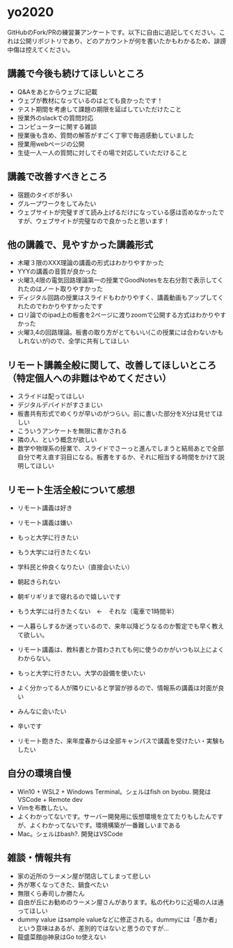 # yo2020

GitHubのFork/PRの練習兼アンケートです。以下に自由に追記してください。これは公開リポジトリであり、どのアカウントが何を書いたかもわかるため、誹謗中傷は控えてください。

## 講義で今後も続けてほしいところ
- Q&Aをあとからウェブに記載
- ウェブが教材になっているのはとても良かったです！
- テスト期間を考慮して課題の期限を延ばしていただけたこと
- 授業外のslackでの質問対応
- コンピューターに関する雑談
- 授業後も含め、質問の解答がすごく丁寧で毎週感動していました
- 授業用webページの公開
- 生徒一人一人の質問に対してその場で対応していただけること

## 講義で改善すべきところ
- 宿題のタイポが多い
- グループワークをしてみたい
- ウェブサイトが完璧すぎて読み上げるだけになっている感は否めなかったですが、ウェブサイトが完璧なので良かったと思います！

## 他の講義で、見やすかった講義形式
- 木曜３限のXXX理論の講義の形式はわかりやすかった
- YYYの講義の音質が良かった
- 火曜3,4限の電気回路理論第一の授業でGoodNotesを左右分割で表示してくれたのはノート取りやすかった
- ディジタル回路の授業はスライドもわかりやすく、講義動画もアップしてくれたのでわかりやすかったです
- ロリ論でのipad上の板書を2ページに渡りzoomで公開する方式はわかりやすかった
- 火曜3,4の回路理論。板書の取り方がとてもいい(この授業には合わないかもしれないが)ので、全学に共有してほしい

## リモート講義全般に関して、改善してほしいところ（特定個人への非難はやめてください）
- スライドは配ってほしい
- デジタルデバイドがすさまじい
- 板書共有形式でめくりが早いのがつらい。前に書いた部分をX分は見せてほしい
- こういうアンケートを無限に書かされる
- 隣の人、という概念が欲しい
- 数学や物理系の授業で、スライドでさーっと進んでしまうと結局あとで全部自分で考え直す羽目になる。板書をするか、それに相当する時間をかけて説明してほしい



## リモート生活全般について感想
- リモート講義は好き
- リモート講義は嫌い
- もっと大学に行きたい
- もう大学には行きたくない
- 学科民と仲良くなりたい（直接会いたい）
- 朝起きられない
- 朝ギリギリまで寝れるので嬉しいです
- もう大学には行きたくない　←　それな（電車で1時間半）
- 一人暮らしするか迷っているので、来年以降どうなるのか暫定でも早く教えて欲しい。
- リモート講義は、教科書とか買わされても何に使うのかがいつも以上によくわからない。
- もっと大学に行きたい。大学の設備を使いたい
- よく分かってる人が隣りにいると学習が捗るので、情報系の講義は対面が良い      
- みんなに会いたい
- 辛いです


- リモート飽きた、来年度春からは全部キャンパスで講義を受けたい・実験もしたい


## 自分の環境自慢
- Win10 + WSL2 + Windows Terminal。シェルはfish on byobu. 開発はVSCode + Remote dev
- Vimを布教したい。
- よくわかってないです。サーバー開発用に仮想環境を立てたりもしたんですが、よくわかってないです。環境構築が一番難しいまである
- Mac。シェルはbash?. 開発はVSCode

## 雑談・情報共有
- 家の近所のラーメン屋が閉店してしまって悲しい
- 外が寒くなってきた、鍋食べたい
- 無限くら寿司しか勝たん
- 自由が丘にお勧めのラーメン屋さんがあります。私の代わりに近場の人は通ってほしい
- dummy value はsample valueなどに修正される。dummyには「愚か者」という意味はあるが、差別的ではないと思うのですが...
- 龍盛菜館@神泉はGo to使えない
